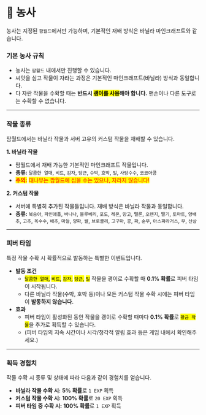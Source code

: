 # 🌾 농사

농사는 지정된 `팜월드`에서만 가능하며, 기본적인 재배 방식은 바닐라 마인크래프트와 같습니다.

### **기본 농사 규칙**

* 농사는 `팜월드` 내에서만 진행할 수 있습니다.
* 씨앗을 심고 작물이 자라는 과정은 기본적인 마인크래프트(바닐라) 방식과 동일합니다.
* &#x20;다 자란 작물을 수확할 때는 **반드시&#x20;**<mark style="background-color:yellow;">**괭이를 사용**</mark>**해야 합니다.** 맨손이나 다른 도구로는 수확할 수 없습니다.

***

### **작물 종류**

팜월드에서는 바닐라 작물과 서버 고유의 커스텀 작물을 재배할 수 있습니다.

**1. 바닐라 작물**

* 팜월드에서 재배 가능한 기본적인 마인크래프트 작물입니다.
* **종류:** `달콤한 열매`, `비트`, `감자`, `당근`, `수박`, `호박`, `밀`, `사탕수수`, `코코아콩`
* <mark style="color:red;">**주의:**</mark> <mark style="color:red;"></mark><mark style="color:red;">대나무는 팜월드에 심을 수는 있으나, 자라지 않습니다!</mark>

**2. 커스텀 작물**

* 서버에 특별히 추가된 작물들입니다. 재배 방식은 바닐라 작물과 동일합니다.
* **종류:** `복숭아`, `파인애플`, `바나나`, `블루베리`, `포도`, `레몬`, `망고`, `멜론`, `오렌지`, `딸기`, `토마토`, `양배추`, `고추`, `옥수수`, `배추`, `마늘`, `양파`, `쌀`, `브로콜리`, `고구마`, `콩`, `파`, `순무`, `아스파라거스`, `무`, `산삼`

***

### **피버 타임**

특정 작물 수확 시 확률적으로 발동하는 특별한 이벤트입니다.

* **발동 조건**
  * <mark style="background-color:yellow;">`달콤한 열매`</mark><mark style="background-color:yellow;">,</mark> <mark style="background-color:yellow;"></mark><mark style="background-color:yellow;">`비트`</mark><mark style="background-color:yellow;">,</mark> <mark style="background-color:yellow;"></mark><mark style="background-color:yellow;">`감자`</mark><mark style="background-color:yellow;">,</mark> <mark style="background-color:yellow;"></mark><mark style="background-color:yellow;">`당근`</mark><mark style="background-color:yellow;">,</mark> <mark style="background-color:yellow;"></mark><mark style="background-color:yellow;">`밀`</mark> 작물을 괭이로 수확할 때 **0.1% 확률**로 피버 타임이 시작됩니다.
  * 다른 바닐라 작물(수박, 호박 등)이나 모든 커스텀 작물 수확 시에는 피버 타임이 **발동하지 않습니다.**
* **효과**
  * 피버 타임이 활성화된 동안 작물을 괭이로 수확할 때마다 **0.1% 확률**로 <mark style="background-color:yellow;">`황금 작물`</mark>을 추가로 획득할 수 있습니다.
  * (피버 타임의 지속 시간이나 시각/청각적 알림 효과 등은 게임 내에서 확인해주세요.)

***

### **획득 경험치**

작물 수확 시 종류 및 상태에 따라 다음과 같이 경험치를 얻습니다.

* **바닐라 작물 수확 시:** **5% 확률**로 `1 EXP` 획득
* **커스텀 작물 수확 시:** **100% 확률**로 `20 EXP` 획득
* **피버 타임 중 수확 시:** **100% 확률**로 `1 EXP` 획득
